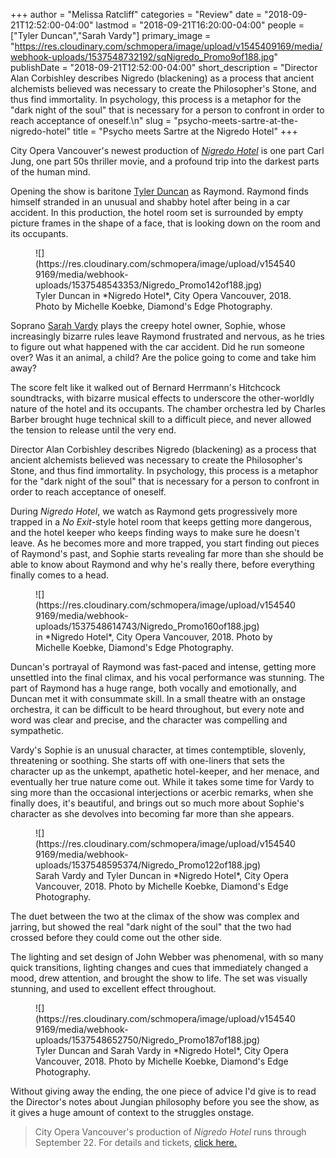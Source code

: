 +++
author = "Melissa Ratcliff"
categories = "Review"
date = "2018-09-21T12:52:00-04:00"
lastmod = "2018-09-21T16:20:00-04:00"
people = ["Tyler Duncan","Sarah Vardy"]
primary_image = "https://res.cloudinary.com/schmopera/image/upload/v1545409169/media/webhook-uploads/1537548732192/sqNigredo_Promo9of188.jpg"
publishDate = "2018-09-21T12:52:00-04:00"
short_description = "Director Alan Corbishley describes Nigredo (blackening) as a process that ancient alchemists believed was necessary to create the Philosopher&#039;s Stone, and thus find immortality. In psychology, this process is a metaphor for the &quot;dark night of the soul&quot; that is necessary for a person to confront in order to reach acceptance of oneself.\n"
slug = "psycho-meets-sartre-at-the-nigredo-hotel"
title = "Psycho meets Sartre at the Nigredo Hotel"
+++

City Opera Vancouver's newest production of [*Nigredo Hotel*](http://cityoperavancouver.com/nigredo-hotel) is one part Carl Jung, one part 50s thriller movie, and a profound trip into the darkest parts of the human mind. 

Opening the show is baritone [Tyler Duncan](/scene/people/tyler-duncan/) as Raymond. Raymond finds himself stranded in an unusual and shabby hotel after being in a car accident. In this production, the hotel room set is surrounded by empty picture frames in the shape of a face, that is looking down on the room and its occupants.

<figure data-type="image">
![](https://res.cloudinary.com/schmopera/image/upload/v1545409169/media/webhook-uploads/1537548543353/Nigredo_Promo142of188.jpg)
<figcaption>Tyler Duncan in *Nigredo Hotel*, City Opera Vancouver, 2018. Photo by Michelle Koebke, Diamond's Edge Photography.</figcaption>
</figure>

Soprano [Sarah Vardy](/scene/people/sarah-vardy/) plays the creepy hotel owner, Sophie, whose increasingly bizarre rules leave Raymond frustrated and nervous, as he tries to figure out what happened with the car accident. Did he run someone over? Was it an animal, a child? Are the police going to come and take him away?

The score felt like it walked out of Bernard Herrmann's Hitchcock soundtracks, with bizarre musical effects to underscore the other-worldly nature of the hotel and its occupants. The chamber orchestra led by Charles Barber brought huge technical skill to a difficult piece, and never allowed the tension to release until the very end.

Director Alan Corbishley describes Nigredo (blackening) as a process that ancient alchemists believed was necessary to create the Philosopher's Stone, and thus find immortality. In psychology, this process is a metaphor for the "dark night of the soul" that is necessary for a person to confront in order to reach acceptance of oneself.

During *Nigredo Hotel*, we watch as Raymond gets progressively more trapped in a *No Exit*-style hotel room that keeps getting more dangerous, and the hotel keeper who keeps finding ways to make sure he doesn't leave. As he becomes more and more trapped, you start finding out pieces of Raymond's past, and Sophie starts revealing far more than she should be able to know about Raymond and why he's really there, before everything finally comes to a head.

<figure data-type="image">
![](https://res.cloudinary.com/schmopera/image/upload/v1545409169/media/webhook-uploads/1537548614743/Nigredo_Promo160of188.jpg)
<figcaption> in *Nigredo Hotel*, City Opera Vancouver, 2018. Photo by Michelle Koebke, Diamond's Edge Photography.</figcaption>
</figure>

Duncan's portrayal of Raymond was fast-paced and intense, getting more unsettled into the final climax, and his vocal performance was stunning. The part of Raymond has a huge range, both vocally and emotionally, and Duncan met it with consummate skill. In a small theatre with an onstage orchestra, it can be difficult to be heard throughout, but every note and word was clear and precise, and the character was compelling and sympathetic. 

Vardy's Sophie is an unusual character, at times contemptible, slovenly, threatening or soothing. She starts off with one-liners that sets the character up as the unkempt, apathetic hotel-keeper, and her menace, and eventually her true nature come out. While it takes some time for Vardy to sing more than the occasional interjections or acerbic remarks, when she finally does, it's beautiful, and brings out so much more about Sophie's character as she devolves into becoming far more than she appears.

<figure data-type="image">
![](https://res.cloudinary.com/schmopera/image/upload/v1545409169/media/webhook-uploads/1537548595374/Nigredo_Promo122of188.jpg)
<figcaption>Sarah Vardy and Tyler Duncan in *Nigredo Hotel*, City Opera Vancouver, 2018. Photo by Michelle Koebke, Diamond's Edge Photography.</figcaption>
</figure>

The duet between the two at the climax of the show was complex and jarring, but showed the real "dark night of the soul" that the two had crossed before they could come out the other side. 

The lighting and set design of John Webber was phenomenal, with so many quick transitions, lighting changes and cues that immediately changed a mood, drew attention, and brought the show to life. The set was visually stunning, and used to excellent effect throughout.

<figure data-type="image">
![](https://res.cloudinary.com/schmopera/image/upload/v1545409169/media/webhook-uploads/1537548652750/Nigredo_Promo187of188.jpg)
<figcaption>Tyler Duncan and Sarah Vardy in *Nigredo Hotel*, City Opera Vancouver, 2018. Photo by Michelle Koebke, Diamond's Edge Photography.</figcaption>
</figure>

Without giving away the ending, the one piece of advice I'd give is to read the Director's notes about Jungian philosophy before you see the show, as it gives a huge amount of context to the struggles onstage.

>City Opera Vancouver's production of *Nigredo Hotel* runs through September 22. For details and tickets, [click here.](http://cityoperavancouver.com/nigredo-hotel) 
